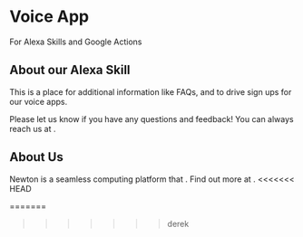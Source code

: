 # Voice App 
For Alexa Skills and Google Actions


## About our Alexa Skill
This is a place for additional information like FAQs, and to drive sign ups for our voice apps.

Please let us know if you have any questions and feedback! 
You can always reach us at .


## About Us
Newton is a seamless computing platform that .
Find out more at .
<<<<<<< HEAD

=======
>>>>>>> derek

